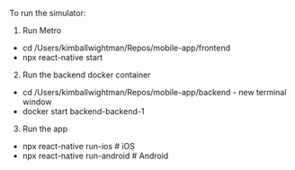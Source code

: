 To run the simulator:

1) Run Metro
  - cd /Users/kimballwightman/Repos/mobile-app/frontend
  - npx react-native start
2) Run the backend docker container
  - cd /Users/kimballwightman/Repos/mobile-app/backend  -  new terminal window
  - docker start backend-backend-1
3) Run the app
  - npx react-native run-ios   # iOS  
  - npx react-native run-android  # Android  
